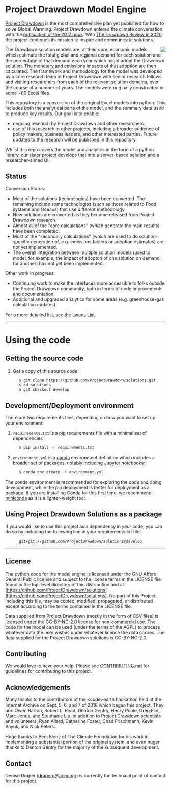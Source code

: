 # Project Drawdown Model Engine

[Project Drawdown](https://www.drawdown.org/) is the most comprehensive plan yet published for how to solve Global Warming. Project Drawdown entered the climate conversation with the [publication of the 2017 book](https://www.drawdown.org/the-book). With [The Drawdown Review in 2020](https://drawdown.org/drawdown-framework/drawdown-review-2020), the project continues its mission to inspire and communicate solutions.

<img align="right" src="data/images/DrawdownReview2020.gif" />

The Drawdown solution models are, at their core, economic models which estimate the total global and regional demand for each solution and the percentage of that demand each year which might adopt the Drawdown solution. The monetary and emissions impacts of that adoption are then calculated.  The framework and methodology for the model was developed by a core research team at Project Drawdown with senior research fellows and visiting researchers from each of the relevant solution domains, over the course of a number of years. The models were originally constructed in some ~80 Excel files.

This repository is a conversion of the original Excel models into python.  This includes both the analytical parts of the model, and the summary data used to produce key results.
Our goal is to enable:
   + ongoing research by Project Drawdown and other researchers
   + use of this research in other projects, including a broader audience of policy makers, business leaders, and other interested parties.
Future updates to the research will be published in this repository.

Whilst this repo covers the model and analytics in the form of a python library, our [sister project](https://github.com/ProjectDrawdown/global-research-platform) develops that into a server-based solution and a researcher-aimed UI.

## Status

Conversion Status:
  * Most of the solutions (technologies) have been converted.  The remaining include some technologies (such as those related to Food systems and Oceans) that use different methodology.
  * New solutions are converted as they become released from Project Drawdown research.
  * Almost all of the "core calculations" (which generate the main results) have been completed.
  * Most of the "secondary calculations" (which are used to do solution-specific generation of, e.g. emissions factors or adoption estimates) are _not_ yet implemented.
  * The overall integration between multiple solution models (used to model, for example, the impact of adopton of one solution on demand for another) has not yet been implemented.

Other work in progress:
  * Continuing work to make the interfaces more accessible to folks outside the Project Drawdown community, both in terms of code improvements and documentation.
  * Additional and upgraded analytics for some areas (e.g. greenhouse-gas calculation updates)

For a more detailed list, see the [Issues List](https://github.com/ProjectDrawdown/solutions/issues).

---
# Using the code

## Getting the source code

1. Get a copy of this source code:
```sh
      $ git clone https://github.com/ProjectDrawdown/solutions.git
      $ cd solutions
      $ git checkout develop
```

## Development/Deployment environment

There are two requirements files, depending on how you want to set up your environment:

  1. `requirements.txt` is a [pip](https://pip.pypa.io/en/stable/user_guide/) requirements file with a minimal set of dependencies
```sh
      $ pip install -r requirements.txt
```
  2. `environment.yml` is a [conda](https://docs.conda.io/en/latest/miniconda.html) environment definition which includes a broader set of packages, notably including [Jupyter notebooks](https://jupyter-notebook.readthedocs.io/en/stable/):
```sh
      $ conda env create -f environment.yml
```

The conda environment is recommended for exploring the code and doing development, while the pip deployment is better for deployment as a package.
If you are installing Conda for this first time, we recommend [miniconda](https://docs.conda.io/en/latest/miniconda.html) as it is a lighter-weight tool.

## Using Project Drawdown Solutions as a package

If you would like to use this project as a dependency in _your_ code, you can do so by including the following line in your requirements.txt file:

```
      git+git://github.com/ProjectDrawdown/solutions@develop
```

---

## License
The python code for the model engine is licensed under the GNU Affero General Public license and subject to the license terms in the LICENSE file found in the top-level directory of this distribution and at [https://github.com/ProjectDrawdown/solutions](https://github.com/ProjectDrawdown/solutions). No part of this Project, including this file, may be copied, modified, propagated, or distributed except according to the terms contained in the LICENSE file.

Data supplied from Project Drawdown (mostly in the form of CSV files) is licensed under the [CC-BY-NC-2.0](https://creativecommons.org/licenses/by-nc/2.0/) license for non-commercial use. The code for the model can be used (under the terms of the AGPL) to process whatever data the user wishes under whatever license the data carries. The data supplied for the Project Drawdown solutions is CC-BY-NC-2.0.

## Contributing
We would love to have your help.
Please see [CONTRIBUTING.md](Contributing.md) for guidelines for contributing to this project.

## Acknowledgements

Many thanks to the contributors of the &lt;code&gt;earth hackathon held at the Internet Archive on Sept. 5, 6, and 7 of 2018 which began this project. They are: Owen Barton, Robert L. Read, Denton Gentry, Henry Poole, Greg Elin, Marc Jones, and Stephanie Liu, in addition to Project Drawdown scientists and volunteers, Ryan Allard, Catherine Foster, Chad Frischmann, Kevin Bayuk, and Nick Peters.

Huge thanks to Beni Bienz of The Climate Foundation for his work in implementing a substantial portion of the original system, and even huger thanks to Denton Gentry for the majority of the subsequent development.


## Contact

Denise Draper (draperd@acm.org) is currently the technical point of contact for this project.

